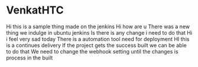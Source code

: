 # VenkatHTC
Hi this is a sample thing made on the jenkins
Hi how are u 
There was a new thing we indulge in ubuntu jenkins
Is there is any change i need to do that
Hi i feel very sad today
There is a automation tool need for deployment
HI this is a continues delivery
If the project gets the success built we can be able to do that
We need to change the webhook setting until the changes is process in the built
